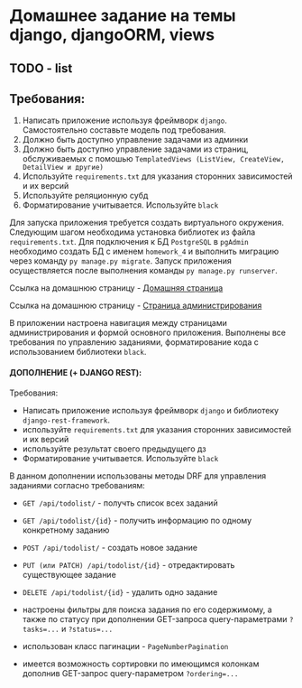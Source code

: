 # Домашнее задание на темы django, djangoORM, views
## TODO - list
## Требования:
1. Написать приложение используя фреймворк `django`. Самостоятельно составьте модель под требования.
2. Должно быть доступно управление задачами из админки
3. Должно быть доступно управление задачами из страниц, обслуживаемых с помошью `TemplatedViews (ListView, CreateView, DetailView и другие)`
4. Используйте `requirements.txt` для указания сторонних зависимостей и их версий
5. Используйте реляционную субд
6. Форматирование учитывается. Используйте `black`

Для запуска приложения требуется создать виртуального окружения. 
Следующим шагом необходима установка библиотек из файла `requirements.txt`.
Для подключения к БД `PostgreSQL` в `pgAdmin` необходимо создать БД с именем `homework_4` и выполнить миграцию через команду `py manage.py migrate`.
Запуск приложения осуществляется после выполнения команды `py manage.py runserver`.

Ссылка на домашнюю страницу - [Домашняя страница](http://127.0.0.1:8000/)

Ссылка на домашнюю страницу - [Страница администрирования](http://127.0.0.1:8000/admin)

В приложении настроена навигация между страницами администрирования и формой основного приложения. 
Выполнены все требования по управлению заданиями, форматирование кода с использованием библиотеки `black`. 

#### ДОПОЛНЕНИЕ (+ DJANGO REST):

Требования:

*    Написать приложение используя фреймворк `django` и библиотеку `django-rest-framework`.
*    используйте `requirements.txt` для указания сторонних зависимостей и их версий
*    используйте результат своего предыдущего дз
*    Форматирование учитывается. Используйте `black`

В данном дополнении использованы методы DRF для управления заданиями согласно требованиям:

*    `GET /api/todolist/` - получть список всех заданий
*    `GET /api/todolist/{id}` - получить информацию по одному конкретному заданию
*    `POST /api/todolist/` - создать новое задание
*    `PUT (или PATCH) /api/todolist/{id}` - отредактировать существующее задание
*    `DELETE /api/todolist/{id}` - удалить одно задание


*  настроены фильтры для поиска задания по его содержимому, а также по статусу
при дополнении GET-запроса query-параметрами `?tasks=...` и `?status=...`
* использован класс пагинации - `PageNumberPagination`
* имеется возможность сортировки по имеющимся колонкам дополнив GET-запрос query-параметром `?ordering=...`





